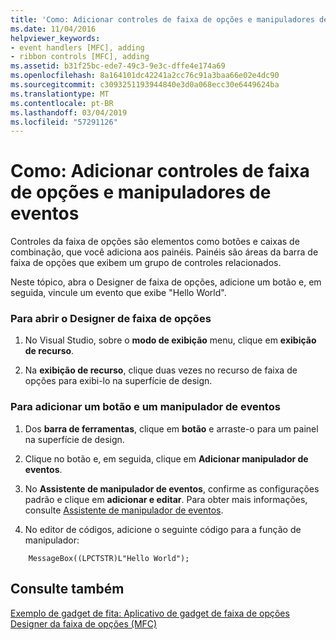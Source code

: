 ```yaml
---
title: 'Como: Adicionar controles de faixa de opções e manipuladores de eventos'
ms.date: 11/04/2016
helpviewer_keywords:
- event handlers [MFC], adding
- ribbon controls [MFC], adding
ms.assetid: b31f25bc-ede7-49c3-9e3c-dffe4e174a69
ms.openlocfilehash: 8a164101dc42241a2cc76c91a3baa66e02e4dc90
ms.sourcegitcommit: c3093251193944840e3d0a068ecc30e6449624ba
ms.translationtype: MT
ms.contentlocale: pt-BR
ms.lasthandoff: 03/04/2019
ms.locfileid: "57291126"
---
```

# <a name="how-to-add-ribbon-controls-and-event-handlers"></a>Como: Adicionar controles de faixa de opções e manipuladores de eventos

Controles da faixa de opções são elementos como botões e caixas de combinação, que você adiciona aos painéis. Painéis são áreas da barra de faixa de opções que exibem um grupo de controles relacionados.

Neste tópico, abra o Designer de faixa de opções, adicione um botão e, em seguida, vincule um evento que exibe "Hello World".

### <a name="to-open-the-ribbon-designer"></a>Para abrir o Designer de faixa de opções

1. No Visual Studio, sobre o **modo de exibição** menu, clique em **exibição de recurso**.

1. Na **exibição de recurso**, clique duas vezes no recurso de faixa de opções para exibi-lo na superfície de design.

### <a name="to-add-a-button-and-an-event-handler"></a>Para adicionar um botão e um manipulador de eventos

1. Dos **barra de ferramentas**, clique em **botão** e arraste-o para um painel na superfície de design.

1. Clique no botão e, em seguida, clique em **Adicionar manipulador de eventos**.

1. No **Assistente de manipulador de eventos**, confirme as configurações padrão e clique em **adicionar e editar**. Para obter mais informações, consulte [Assistente de manipulador de eventos](../ide/event-handler-wizard.md).

1. No editor de códigos, adicione o seguinte código para a função de manipulador:

```
    MessageBox((LPCTSTR)L"Hello World");
```

## <a name="see-also"></a>Consulte também

[Exemplo de gadget de fita: Aplicativo de gadget de faixa de opções](../visual-cpp-samples.md)<br/>
[Designer da faixa de opções (MFC)](../mfc/ribbon-designer-mfc.md)
